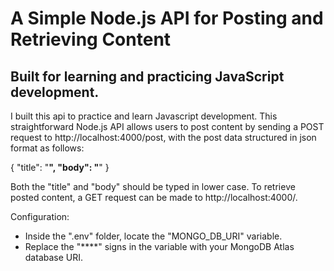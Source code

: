 # A Simple Node.js API for Posting and Retrieving Content

## Built for learning and practicing JavaScript development.

I built this api to practice and learn Javascript development. This straightforward Node.js API allows users to post content by sending a POST request to http://localhost:4000/post, with the post data structured in json format as follows:

{
    "title": "****",
    "body": "****"
}

Both the "title" and "body" should be typed in lower case. To retrieve posted content, a GET request can be made to http://localhost:4000/.

Configuration:

- Inside the ".env" folder, locate the "MONGO_DB_URI" variable.
- Replace the "****" signs in the variable with your MongoDB Atlas database URI.